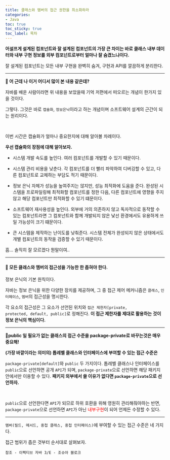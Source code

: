 ```yaml
---
title: 클래스와 멤버의 접근 권한을 최소화하라
categories:
- Java
toc: true
toc_sticky: true
toc_label: 목차
---
```


**어설프게 설계된 컴포넌트와 잘 설계된 컴포넌트의 가장 큰 차이는 바로 클래스 내부 데이터와 내부 구현 정보를 외부 컴포넌트로부터 얼마나 잘 숨겼느냐이다.**

잘 설계된 컴포넌트는 모든 내부 구현을 완벽히 숨겨, 구현과 API를 깔끔하게 분리한다.

<hr>

**💎 어 근데 나 이거 어디서 많이 본 내용 같은데?**

자바를 배운 사람이라면 위 내용을 보았을때 기억 저편에서 떠오르는 개념이 한가지 있을 것이다.

그렇다. 그것은 바로 <code>캡슐화</code>, <code>정보은닉</code>이라고 하는 개념이며 소프트웨어 설계의 근간이 되는 원리이다.

<br>

이번 시간은 캡슐화가 얼마나 중요한지에 대해 알아볼 차례이다.

**우선 캡슐화의 장점에 대해 알아보자.**

* 시스템 개발 속도를 높인다. 여러 컴포넌트를 개발할 수 있기 때문이다.
* 시스템 관리 비용을 낮춘다. 각 컴포넌트를 더 빨리 파악하여 디버깅할 수 있고, 다른 컴포넌트로 교체하는 부담도 적기 때문이다.
* 정보 은닉 자체가 성능을 높여주지는 않지만, 성능 최적화에 도움을 준다.
  완성된 시스템을 프로파일링해 최적화할 컴포넌트를 정한 다음, 다른 컴포넌트에 영향을 주지 않고 해당 컴포넌트만 최적화할 수 있기 떄문이다.

* 소프트웨어 재사용성을 높인다. 외부에 거의 의존하지 않고 독자적으로 동작할 수 있는 컴포넌트라면 그 컴포넌트와 함께 개발되지 않은 낯선 환경에서도 유용하게 쓰일 가능성이 크기 떄문이다.
* 큰 시스템을 제작하는 난이도를 낮춰준다. 시스템 전체가 완성되지 않은 상태에서도 개별 컴포넌트의 동작을 검증할 수 있기 때문이다.

흠... 솔직히 잘 모르겠다 뭔말이여..

<hr>

#### 🔗 모든 클래스와 멤버의 접근성을 가능한 한 좁혀야 한다.

정보 은닉의 기본 원칙이다. 

자바는 정보 은닉을 위한 다양한 장치를 제공하며, 그 중 접근 제어 메커니즘은 <code>클래스</code>, <code>인터페이스</code>, <code>멤버</code>의 접근성을 명시한다. 

각 요소의 접근성은 그 요소가 선언된 위치와 <code>접근 제한자[private, protected, default, public]</code>로 정해진다. **이 접근 제한자를 제대로 활용하는 것이 정보 은닉의 핵심이다.**

<hr>

**💎public 일 필요가 없는 클래스의 접근 수준을 package-private로 바꾸는것은 매우 중요해!**

**(가장 바깥이라는 의미의) 톱레벨 클래스와 인터페이스에 부여할 수 있는 접근 수준은**

<code>package-private[default]</code>와 <code>public</code> 두 가지이다. 
톱레벨 클래스나 인터페이스를 <code>public</code>으로 선언하면 공개 <code>API</code>가 되며, <code>package-private</code>으로 선언하면 해당 패키지 안에서만 이용할 수 있다. 
**패키지 외부에서 쓸 이유가 없다면 <code>package-private</code>으로 선언하자.**

<br>

<code>public</code>으로 선언한다면 <code>API</code>가 되므로 하위 호환을 위해 영원히 관리해줘야하는 반면, 
<code>package-private</code>으로 선언하면 <code>API</code>가 아닌 <span style="color:red;">내부구현</span>이 되어 언제든 수정할 수 있다.

<hr>



<code>멤버(필드, 메서드, 중첩 클래스, 중첩 인터페이스)</code>에 부여할 수 있는 접근 수준은 네 가지다.

접근 범위가 좁은 것부터 순서대로 살펴보자.



```
참조 - 이펙티브 자바 3/E - 조슈아 블로크
```

